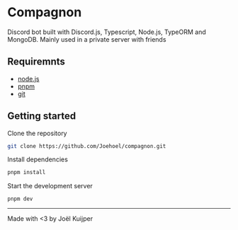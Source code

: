 # Compagnon
Discord bot built with Discord.js, Typescript, Node.js, TypeORM and MongoDB. Mainly used in a private server with friends

## Requiremnts
- [node.js](https://nodejs.org/en/download/)
- [pnpm](https://pnpm.io/installation)
- [git](https://git-scm.com/book/en/v2/Getting-Started-Installing-Git)

## Getting started

Clone the repository
```bash
git clone https://github.com/Joehoel/compagnon.git
```

Install dependencies
```bash
pnpm install
```

Start the development server

```basjh
pnpm dev
```

---
Made with <3 by Joël Kuijper
